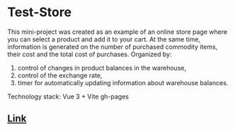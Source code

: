 # Test-Store

This mini-project was created as an example of an online store page where you can select a product and add it to your cart.
At the same time, information is generated on the number of purchased commodity items, their cost and the total cost of purchases. Organized by:
1. control of changes in product balances in the warehouse,
2. control of the exchange rate,
3. timer for automatically updating information about warehouse balances.

Technology stack: Vue 3 + Vite gh-pages 

## [Link](https://vladimirgromyko.github.io/test-store)
